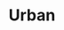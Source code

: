 ---
templateKey: collection
title: Urban
image: ../../images/urban/chappel.jpg
images:
    - image: ../../images/urban/amsterdam.jpg
    - image: ../../images/urban/belgium.jpg
    - image: ../../images/urban/hefen.jpg
    - image: ../../images/urban/station.jpg
    - image: ../../images/urban/bulls.jpg
    - image: ../../images/urban/chappel.jpg
    - image: ../../images/urban/dubai.jpg
    - image: ../../images/urban/varanassi.jpg
    - image: ../../images/urban/bangkok.jpg


---